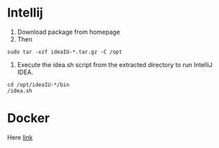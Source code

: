 # Intellij 

1. Download package from homepage
1. Then
```
sudo tar -xzf ideaIU-*.tar.gz -C /opt
```

1. Execute the idea.sh script from the extracted directory to run IntelliJ IDEA.

```
cd /opt/ideaIU-*/bin
/idea.sh
```

# Docker

Here [link](https://docs.docker.com/engine/install/ubuntu/)